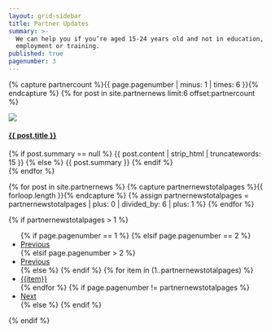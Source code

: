 ```yaml
---
layout: grid-sidebar
title: Partner Updates
summary: >-
  We can help you if you’re aged 15-24 years old and not in education,
  employment or training.
published: true
pagenumber: 3
---
```


{% capture partnercount %}{{ page.pagenumber | minus: 1 | times: 6 }}{% endcapture %}
{% for post in site.partnernews limit:6 offset:partnercount %}
<div class="teaser-wrapper">
	<div class="teaser">
 <a href="{{ site.baseurl }}{{ post.url }}"><img src="{{ post.thumbnail-image }}"></a>
  <h4><a href="{{ site.baseurl }}{{ post.url }}">{{ post.title }}</a></h4>
  <div class="content">
	{% if post.summary == null %}
    {{ post.content | strip_html | truncatewords: 15 }}
	{% else %}
	{{ post.summary }}
	{% endif %}
  </div>
</div>
</div>
{% endfor %}

{% for post in site.partnernews %}
{% capture partnernewstotalpages %}{{ forloop.length }}{% endcapture %}
{% assign partnernewstotalpages = partnernewstotalpages | plus: 0 | divided_by: 6 | plus: 1 %}
{% endfor %}

{% if partnernewstotalpages > 1 %}
<div class="pagination">
  <ul>
  {% if page.pagenumber == 1 %}
  {% elsif page.pagenumber == 2 %}
    <li><a href="{{ site.baseurl }}/partners/" class="previous">Previous</a></li>
  {% elsif page.pagenumber > 2 %}
    <li><a href="{{ site.baseurl }}/partners/{{ page.pagenumber | minus: 1 }}" class="previous">Previous</a></li>
  {% else %}
  {% endif %}
  {% for item in (1..partnernewstotalpages) %}
  <li><a {% if page.pagenumber == item %}class="active" href="#"{% else %} href="{% if item !=1 %}{{ site.baseurl }}/partners/{{ item }}{% else %}{{ site.baseurl }}/partners/{% endif %}"{% endif %}>{{item}}</a></li>
  {% endfor %}
  {% if page.pagenumber != partnernewstotalpages %}
    <li><a href="{{ site.baseurl }}/partners/{{ page.pagenumber | plus: 1 }}" class="next">Next</a></li>
  {% else %}
  {% endif %}
  </ul>
</div>
{% endif %}